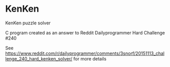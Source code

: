 # KenKen
KenKen puzzle solver

C program created as an answer to Reddit Dailyprogrammer Hard Challenge #240

See https://www.reddit.com/r/dailyprogrammer/comments/3snorf/20151113_challenge_240_hard_kenken_solver/ for more details

